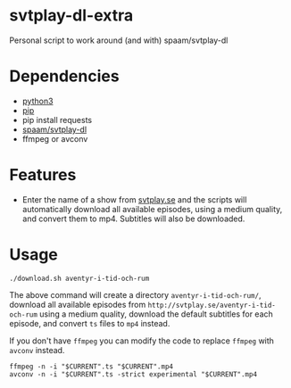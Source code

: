 # svtplay-dl-extra
Personal script to work around (and with) spaam/svtplay-dl

# Dependencies
* [python3](https://www.python.org/)
* [pip](https://pip.pypa.io/en/stable/)
* pip install requests
* [spaam/svtplay-dl](https://github.com/spaam/svtplay-dl)
* ffmpeg or avconv

# Features
* Enter the name of a show from [svtplay.se](http://svtplay.se) and the scripts will automatically download all available episodes, using a medium quality, and convert them to mp4. Subtitles will also be downloaded.

# Usage
```
./download.sh aventyr-i-tid-och-rum
```

The above command will create a directory `aventyr-i-tid-och-rum/`, download all available episodes from `http://svtplay.se/aventyr-i-tid-och-rum` using a medium quality, download the default subtitles for each episode, and convert `ts` files to `mp4` instead.

If you don't have `ffmpeg` you can modify the code to replace `ffmpeg` with `avconv` instead.

```
ffmpeg -n -i "$CURRENT".ts "$CURRENT".mp4
avconv -n -i "$CURRENT".ts -strict experimental "$CURRENT".mp4
```
